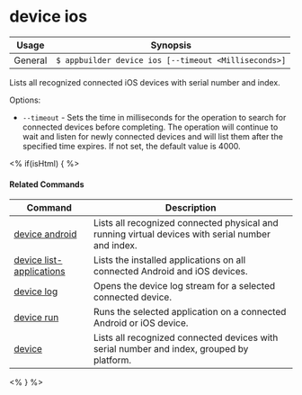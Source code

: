device ios
==========

Usage | Synopsis
------|-------
General | `$ appbuilder device ios [--timeout <Milliseconds>]`

Lists all recognized connected iOS devices with serial number and index.

Options:
   * `--timeout` - Sets the time in milliseconds for the operation to search for connected devices before completing.
      The operation will continue to wait and listen for newly connected devices and will list them
      after the specified time expires. If not set, the default value is 4000.

<% if(isHtml) { %> 
#### Related Commands

Command | Description
----------|----------
[device android](device-android.html) | Lists all recognized connected physical and running virtual devices with serial number and index.
[device list-applications](device-list-applications.html) | Lists the installed applications on all connected Android and iOS devices.
[device log](device-log.html) | Opens the device log stream for a selected connected device.
[device run](device-run.html) | Runs the selected application on a connected Android or iOS device.
[device](device.html) | Lists all recognized connected devices with serial number and index, grouped by platform.
<% } %>